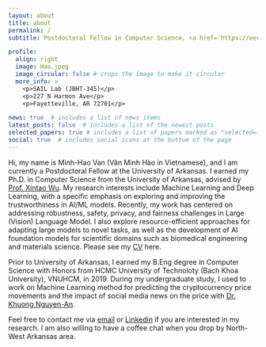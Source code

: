 ```yaml
---
layout: about
title: about
permalink: /
subtitle: Postdoctoral Fellow in Computer Science, <a href='https://eecs.uark.edu/'>EECS, University of Arkansas</a>

profile:
  align: right
  image: Hao.jpeg
  image_circular: false # crops the image to make it circular
  more_info: >
    <p>SAIL Lab (JBHT-345)</p>
    <p>227 N Harmon Ave</p>
    <p>Fayetteville, AR 72701</p>

news: true  # includes a list of news items
latest_posts: false  # includes a list of the newest posts
selected_papers: true # includes a list of papers marked as "selected={true}"
social: true  # includes social icons at the bottom of the page
---
```


Hi, my name is Minh-Hao Van (Văn Minh Hào in Vietnamese), and I am currently a Postdoctoral Fellow at the University of Arkansas. I earned my Ph.D. in Computer Science from the University of Arkansas, advised by [Prof. Xintao Wu](http://www.csce.uark.edu/~xintaowu/). My research interests include Machine Learning and Deep Learning, with a specific emphasis on exploring and improving the trustworthiness in AI/ML models. Recently, my work has centered on addressing robustness, safety, privacy, and fairness challenges in Large (Vision) Language Model. I also explore resource-efficient approaches for adapting large models to novel tasks, as well as the development of AI foundation models for scientific domains such as biomedical engineering and materials science. Please see my [CV](https://drive.google.com/file/d/1uwMF1G55wFk8U71mct__bphR9qXXWxQW/view?usp=sharing) here.

Prior to University of Arkansas, I earned my B.Eng degree in Computer Science with Honors from HCMC University of Technoloty (Bach Khoa University), VNUHCM, in 2019. During my undergraduate study, I used to work on Machine Learning method for predicting the cryptocurrency price movements and the impact of social media news on the price with [Dr. Khuong Nguyen-An](https://blog.efiens.com/author/nguyen-an-khuong/). 

Feel free to contact me via [email](mailto:haovan@uark.edu) or [Linkedin](https://www.linkedin.com/in/haovan97/) if you are interested in my research. I am also willing to have a coffee chat when you drop by North-West Arkansas area.